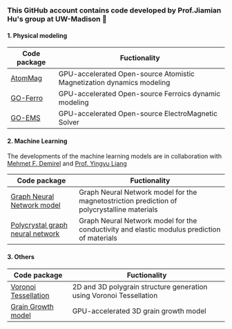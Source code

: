 ### This GitHub account contains code developed by Prof.Jiamian Hu's group at UW-Madison 👏

#### 1. Physical modeling

| Code package | Fuctionality |
| --------------- | --------------- |
| [AtomMag](https://github.com/jhu238/AtomMag) | GPU-accelerated Open-source Atomistic Magnetization dynamics modeling |
| [GO-Ferro]()| GPU-accelerated Open-source Ferroics dynamic modeling|
| [GO-EMS]()|GPU-accelerated Open-source ElectroMagnetic Solver |

#### 2. Machine Learning

The developments of the machine learning models are in collaboration with [Mehmet F. Demirel](https://github.com/mehmetfdemirel) and [Prof. Yingyu Liang](https://pages.cs.wisc.edu/~yliang/)

|Code package | Fuctionality |
| --------------- | --------------- |
| [Graph Neural Network model](https://github.com/mehmetfdemirel/PolycrystalGraph) | Graph Neural Network model for the magnetostriction prediction of polycrystalline materials |
| [Polycrystal graph neural network](https://github.com/mdai26/PGNN) | Graph Neural Network model for the conductivity and elastic modulus prediction of materials|

#### 3. Others

|Code package | Fuctionality |
| --------------- | --------------- |
| [Voronoi Tessellation](https://github.com/mdai26/Polygrain_Voronoi) | 2D and 3D polygrain structure generation using Voronoi Tessellation |
| [Grain Growth model](https://github.com/mdai26/3DGrainGrowth) | GPU-accelerated 3D grain growth model|
